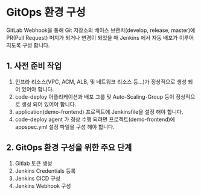 # GitOps 환경 구성

GitLab Webhook을 통해 Git 저장소의 베이스 브랜치(develop, release, master)에 PR(Pull Request) 
머지가 되거나 변경이 되었을 때 Jenkins 에서 자동 배포가 이루어 지도록 구성 합니다.

## 1. 사전 준비 작업
1. 인프라 리소스(VPC, ACM, ALB, 및 네트워크 리소스 등...)가 정상적으로 생성 되어 있어야 합니다. 
2. code-deploy 어플리케이션과 배포 그룹 및 Auto-Scaling-Group 등이 정상적으로 생성 되어 있어야 합니다.  
3. application(demo-frontend) 프로젝트에 Jenkinsfile을 설정 해야 합니다.  
4. code-deploy agent 가 정상 수행 되려면 프로젝트(demo-frontend)에 appspec.yml 설정 파일을 구성 해야 합니다.   


## 2. GitOps 환경 구성을 위한 주요 단계 

1. Gitlab 토큰 생성 
2. Jenkins Credentials 등록
3. Jenkins CICD 구성 
4. Jenkins Webhook 구성